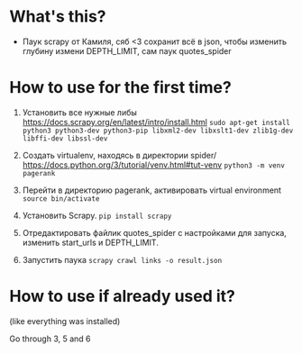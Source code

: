 # What's this?

- Паук scrapy от Камиля, сяб <3
сохранит всё в json, чтобы изменить глубину измени DEPTH_LIMIT, сам паук quotes_spider

# How to use for the first time?

1. Установить все нужные либы
https://docs.scrapy.org/en/latest/intro/install.html
`sudo apt-get install python3 python3-dev python3-pip libxml2-dev libxslt1-dev zlib1g-dev libffi-dev libssl-dev`

2. Создать virtualenv, находясь в директории spider/
https://docs.python.org/3/tutorial/venv.html#tut-venv
`python3 -m venv pagerank`

3. Перейти в директорию pagerank, активировать virtual environment
`source bin/activate`

4. Установить Scrapy.
`pip install scrapy`

5. Отредактировать файлик quotes_spider с настройками для запуска, изменить start_urls и DEPTH_LIMIT.

6. Запустить паука
`scrapy crawl links -o result.json`

# How to use if already used it? 
(like everything was installed)

Go through
3, 5 and 6 